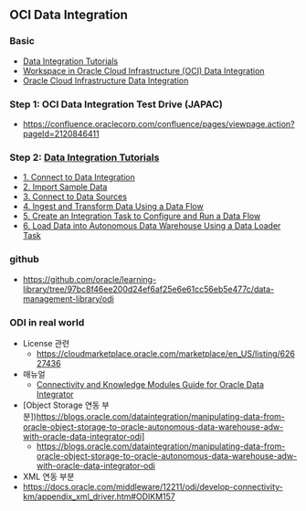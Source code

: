 ## OCI Data Integration 
### Basic
* [Data Integration Tutorials](https://docs.cloud.oracle.com/en-us/iaas/data-integration/tutorial/tutorials/index.htm)
* [Workspace in Oracle Cloud Infrastructure (OCI) Data Integration](https://blogs.oracle.com/dataintegration/workspace-in-oracle-cloud-infrastructure-oci-data-integration)
* [Oracle Cloud Infrastructure Data Integration](https://blogs.oracle.com/dataintegration/oracle-cloud-infrastructure-data-integration)
### Step 1: OCI Data Integration Test Drive (JAPAC)
* https://confluence.oraclecorp.com/confluence/pages/viewpage.action?pageId=2120846411
### Step 2: [Data Integration Tutorials](https://docs.cloud.oracle.com/en-us/iaas/data-integration/tutorial/tutorials/index.htm)
* [1. Connect to Data Integration](https://docs.cloud.oracle.com/en-us/iaas/data-integration/tutorial/tutorials/01-connecting-to-dis.htm#connect-to-dis)
* [2. Import Sample Data](https://docs.cloud.oracle.com/en-us/iaas/data-integration/tutorial/tutorials/00_get_sample_data.htm#sample-data)
* [3. Connect to Data Sources](https://docs.cloud.oracle.com/en-us/iaas/data-integration/tutorial/tutorials/02-connecting-to-data-sources.htm#connecting-to-data-sources)
* [4. Ingest and Transform Data Using a Data Flow](https://docs.cloud.oracle.com/en-us/iaas/data-integration/tutorial/tutorials/03-ingest-and-transform-data-using-a-data-flow.htm#ingest-and-transform-data-using-a-data-flow)
* [5. Create an Integration Task to Configure and Run a Data Flow](https://docs.cloud.oracle.com/en-us/iaas/data-integration/tutorial/tutorials/04-define-an-integration-task-to-configure-and-run-a-data-flow.htm#create-an-integration-task-to-configure-and-run-a-data-flow)
* [6. Load Data into Autonomous Data Warehouse Using a Data Loader Task](https://docs.cloud.oracle.com/en-us/iaas/data-integration/tutorial/tutorials/05-loading-data-into-object-storage-using-a-data-loader-task.htm#loading-data-into-object-storage-using-a-data-loader-task)

### github
* https://github.com/oracle/learning-library/tree/97bc8f46ee200d24ef6af25e6e61cc56eb5e477c/data-management-library/odi
### ODI in real world
* License 관련
  * https://cloudmarketplace.oracle.com/marketplace/en_US/listing/62627436
 * 매뉴얼
   * [Connectivity and Knowledge Modules Guide for Oracle Data Integrator](https://docs.oracle.com/en/middleware/fusion-middleware/data-integrator/12.2.1.3/odikm/oracle-object-storage.html)
* [Object Storage 연동 부분])https://blogs.oracle.com/dataintegration/manipulating-data-from-oracle-object-storage-to-oracle-autonomous-data-warehouse-adw-with-oracle-data-integrator-odi]
  * https://blogs.oracle.com/dataintegration/manipulating-data-from-oracle-object-storage-to-oracle-autonomous-data-warehouse-adw-with-oracle-data-integrator-odi
 * XML 연동 부분
  * https://docs.oracle.com/middleware/12211/odi/develop-connectivity-km/appendix_xml_driver.htm#ODIKM157
